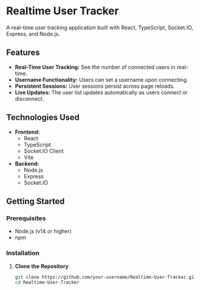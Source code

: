 # Realtime User Tracker

A real-time user tracking application built with React, TypeScript, Socket.IO, Express, and Node.js.

## Features

- **Real-Time User Tracking:** See the number of connected users in real-time.
- **Username Functionality:** Users can set a username upon connecting.
- **Persistent Sessions:** User sessions persist across page reloads.
- **Live Updates:** The user list updates automatically as users connect or disconnect.

## Technologies Used

- **Frontend:**
  - React
  - TypeScript
  - Socket.IO Client
  - Vite
- **Backend:**
  - Node.js
  - Express
  - Socket.IO

## Getting Started

### Prerequisites

- Node.js (v14 or higher)
- npm

### Installation

1. **Clone the Repository**

   ```bash
   git clone https://github.com/your-username/Realtime-User-Tracker.git
   cd Realtime-User-Tracker
